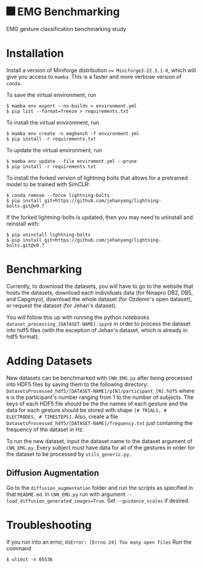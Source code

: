# :fireworks: EMG Benchmarking
EMG gesture classification benchmarking study

# Installation
Install a version of Miniforge distribution `>= Miniforge3-22.3.1-0`, which will give you access to `mamba`. This is a faster and more verbose version of `conda`. 

To save the virtual environment, run
```console
$ mamba env export --no-builds > environment.yml
$ pip list --format=freeze > requirements.txt
```

To install the virtual environment, run 
```console
$ mamba env create -n emgbench -f environment.yml
$ pip install -r requirements.txt
```

To update the virtual environment, run
```console
$ mamba env update --file enviroment.yml --prune
$ pip install -r requirements.txt
```

To install the forked version of lightning bolts that allows for a pretrained model to be trained with SimCLR:
```console
$ conda remove --force lightning-bolts
$ pip install git+https://github.com/jehanyang/lightning-bolts.git@v0.7
```

If the forked lightning-bolts is updated, then you may need to uninstall and reinstall with:
```console
$ pip uninstall lightning-bolts
$ pip install git+https://github.com/jehanyang/lightning-bolts.git@v0.7
```

# Benchmarking
Currently, to download the datasets, you will have to go to the website that hosts the datasets, download each individuals data (for Ninapro DB2, DB5, and Capgmyo), download the whole dataset (for Ozdemir's open dataset), or request the dataset (for Jehan's dataset). 

You will follow this up with running the python notebooks `dataset_processing_[DATASET-NAME].ipynb` in order to process the dataset into hdf5 files (with the exception of Jehan's dataset, which is already in hdf5 format). 

# Adding Datasets
New datasets can be benchmarked with `CNN_EMG.py` after being processed into HDF5 files by saving them to the following directory: `DatasetsProcessed_hdf5/[DATASET-NAME]/p[N]/participant_[N].hdf5` where `N` is the participant's number ranging from 1 to the number of subjects. The keys of each HDF5 file should be the the names of each gesture and the data for each gesture should be stored with shape `[# TRIALS, # ELECTRODES, # TIMESTEPS]`. Also, create a file `DatasetsProcessed_hdf5/[DATASET-NAME]/frequency.txt` just containing the frequency of the dataset in Hz. 

To run the new dataset, input the dataset name to the dataset argument of `CNN_EMG.py`. Every subject must have data for all of the gestures in order for the dataset to be processed by `utils_generic.py`.

## Diffusion Augmentation
Go to the `diffusion_augmentation` folder and run the scripts as specified in that `README.md`.
In `CNN_EMG.py` run with argument `--load_diffusion_generated_images=True`. Set `--guidance_scales` if desired.

# Troubleshooting
If you run into an error, `OSError: [Errno 24] Too many open files`
Run the command 
```console
$ ulimit -n 65536
```
